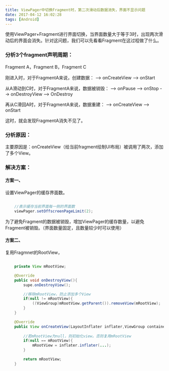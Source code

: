 ```yaml
---
title: ViewPager中切换Fragment时，第二次滑动后数据消失，界面不显示问题
date: 2017-04-12 16:02:28
tags: [Android]
---
```


使用ViewPager+Fragment进行界面切换，当界面数量大于等于3时，出现两次滑动后的界面会消失。针对这问题，我们可以先看看Fragment在这过程做了什么。

### 分析3个fragment声明周期：

Fragment A，Fragment B，Fragment C

刚进入时，对于FragmentA来说，创建数据：
--> onCreateView
--> onStart

从A滑动到C时，对于FragmentA来说，数据被销毁：
--> onPause
--> onStop
--> onDestroyView
--> OnDestroy

再从C滑回A时，对于FragmentA来说，数据重建：
--> onCreateView
--> onStart

这时，就会发现FragmentA消失不见了。

<!-- more -->

### 分析原因：

主要原因是：onCreateView（给当前fragment绘制UI布局）被调用了两次，添加了多个View。

### 解决方案：

#### 方案一、

设置ViewPager的缓存界面数。

```java

    //表示缓存当前界面每一侧的界面数
    viewPager.setOffscreenPageLimit(2);

```

为了避免Fragment的数据被销毁，增加ViewPager的缓存数量，以避免Fragment被销毁。（界面数量固定，且数量较少时可以使用）


#### 方案二、

复用Fragmnet的RootView，

```java

    private View mRootView;

    @Override
    public void onDestroyView(){
        supe.onDestroyView();

        //移除mRootView，防止添加多个View
        if(null != mRootView){
            ((ViewGroup)mRootView.getParent()).removeView(mRootView);
        }
    }

    @Override
    public View onCreateView(LayoutInflater inflater,ViewGroup container,Bundle bundle){
        
        //若mRootView为null，则初始化view。否则复用mRootView
        if(null == mRootView){
            mRootView = inflater.inflater(...);
        }

        return mRootView;
    }

```




